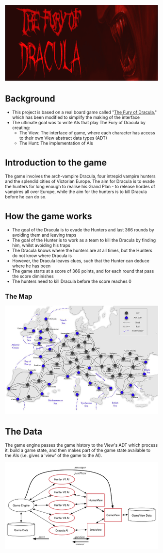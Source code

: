 <img src="images/drac.png" width = 1170 height = 250>

# Background

- This project is based on a real board game called "[The Fury of Dracula](https://en.wikipedia.org/wiki/The_Fury_of_Dracula)," which has been modified to simplify the making of the interface
- The ultimate goal was to write AIs that play The Fury of Dracula by creating:
  - The View: The interface of game, where each character has access to their own View abstract data types (ADT)
  - The Hunt: The implementation of AIs 

# Introduction to the game

The game involves the arch-vampire Dracula, four intrepid vampire hunters and the splendid cities of Victorian Europe. The aim for Dracula is to evade the hunters for long enough to realise his Grand Plan - to release hordes of vampires all over Europe, while the aim for the hunters is to kill Dracula before he can do so.

# How the game works

- The goal of the Dracula is to evade the Hunters and last 366 rounds by avoiding them and leaving traps
- The goal of the Hunter is to work as a team to kill the Dracula by finding him, whilst avoiding his traps
- The Dracula knows where the hunters are at all times, but the Hunters do not know where Dracula is
- However, the Dracula leaves clues, such that the Hunter can deduce where he has been
- The game starts at a score of 366 points, and for each round that pass the score diminishes
- The hunters need to kill Dracula before the score reaches 0

## The Map

![map](images/map2.png)

# The Data

The game engine passes the game history to the View's ADT which process it, build a game state, and then makes part of the game state available to the AIs (i.e. gives a 'view' of the game to the AI). 

![The-data-diagram](images/game-processes.png)

